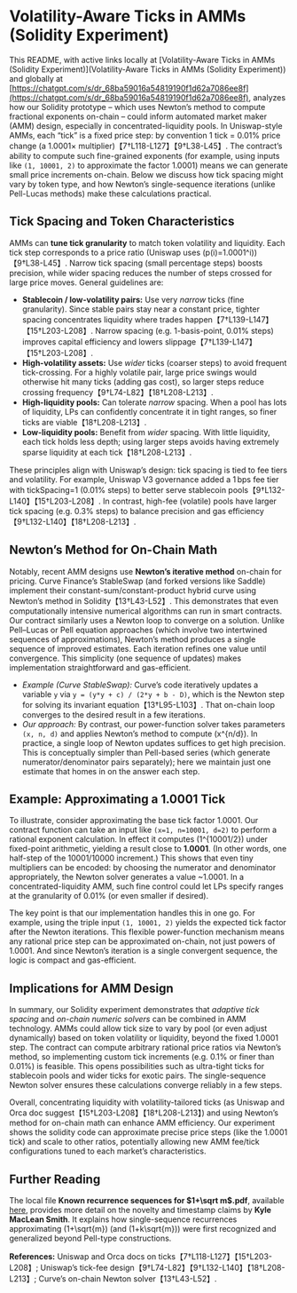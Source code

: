# Volatility-Aware Ticks in AMMs (Solidity Experiment)

This README, with active links locally at [Volatility-Aware Ticks in AMMs (Solidity Experiment)](Volatility-Aware Ticks in AMMs (Solidity Experiment)) and globally at [https://chatgpt.com/s/dr_68ba59016a54819190f1d62a7086ee8f](https://chatgpt.com/s/dr_68ba59016a54819190f1d62a7086ee8f), analyzes how our Solidity prototype – which uses Newton’s method to compute fractional exponents on-chain – could inform automated market maker (AMM) design, especially in concentrated-liquidity pools. In Uniswap-style AMMs, each “tick” is a fixed price step: by convention 1 tick = 0.01% price change (a 1.0001× multiplier)【7†L118-L127】【9†L38-L45】.  The contract’s ability to compute such fine-grained exponents (for example, using inputs like `(1, 10001, 2)` to approximate the factor 1.0001) means we can generate small price increments on-chain. Below we discuss how tick spacing might vary by token type, and how Newton’s single-sequence iterations (unlike Pell-Lucas methods) make these calculations practical.

## Tick Spacing and Token Characteristics

AMMs can **tune tick granularity** to match token volatility and liquidity.  Each tick step corresponds to a price ratio (Uniswap uses \(p(i)=1.0001^i\))【9†L38-L45】.  Narrow tick spacing (small percentage steps) boosts precision, while wider spacing reduces the number of steps crossed for large price moves.  General guidelines are: 

- **Stablecoin / low-volatility pairs:** Use very *narrow* ticks (fine granularity).  Since stable pairs stay near a constant price, tighter spacing concentrates liquidity where trades happen【7†L139-L147】【15†L203-L208】.  Narrow spacing (e.g. 1-basis-point, 0.01% steps) improves capital efficiency and lowers slippage【7†L139-L147】【15†L203-L208】.
- **High-volatility assets:** Use *wider* ticks (coarser steps) to avoid frequent tick-crossing.  For a highly volatile pair, large price swings would otherwise hit many ticks (adding gas cost), so larger steps reduce crossing frequency【9†L74-L82】【18†L208-L213】.
- **High-liquidity pools:** Can tolerate *narrow* spacing.  When a pool has lots of liquidity, LPs can confidently concentrate it in tight ranges, so finer ticks are viable【18†L208-L213】.
- **Low-liquidity pools:** Benefit from *wider* spacing.  With little liquidity, each tick holds less depth; using larger steps avoids having extremely sparse liquidity at each tick【18†L208-L213】.

These principles align with Uniswap’s design: tick spacing is tied to fee tiers and volatility.  For example, Uniswap V3 governance added a 1 bps fee tier with tickSpacing=1 (0.01% steps) to better serve stablecoin pools【9†L132-L140】【15†L203-L208】.  In contrast, high-fee (volatile) pools have larger tick spacing (e.g. 0.3% steps) to balance precision and gas efficiency【9†L132-L140】【18†L208-L213】.  

## Newton’s Method for On-Chain Math

Notably, recent AMM designs use **Newton’s iterative method** on-chain for pricing.  Curve Finance’s StableSwap (and forked versions like Saddle) implement their constant-sum/constant-product hybrid curve using Newton’s method in Solidity【13†L43-L52】.  This demonstrates that even computationally intensive numerical algorithms can run in smart contracts.  Our contract similarly uses a Newton loop to converge on a solution.  Unlike Pell–Lucas or Pell equation approaches (which involve two intertwined sequences of approximations), Newton’s method produces a single sequence of improved estimates.  Each iteration refines one value until convergence.  This simplicity (one sequence of updates) makes implementation straightforward and gas-efficient.

- *Example (Curve StableSwap):* Curve’s code iteratively updates a variable `y` via `y = (y*y + c) / (2*y + b - D)`, which is the Newton step for solving its invariant equation【13†L95-L103】.  That on-chain loop converges to the desired result in a few iterations.  
- *Our approach:* By contrast, our power-function solver takes parameters `(x, n, d)` and applies Newton’s method to compute \(x^{n/d}\).  In practice, a single loop of Newton updates suffices to get high precision.  This is conceptually simpler than Pell-based series (which generate numerator/denominator pairs separately); here we maintain just one estimate that homes in on the answer each step.

## Example: Approximating a 1.0001 Tick

To illustrate, consider approximating the base tick factor 1.0001.  Our contract function can take an input like `(x=1, n=10001, d=2)` to perform a rational exponent calculation.  In effect it computes \(1^{10001/2}\) under fixed-point arithmetic, yielding a result close to **1.0001**.  (In other words, one half-step of the 10001/10000 increment.)  This shows that even tiny multipliers can be encoded: by choosing the numerator and denominator appropriately, the Newton solver generates a value ~1.0001.  In a concentrated-liquidity AMM, such fine control could let LPs specify ranges at the granularity of 0.01% (or even smaller if desired).

The key point is that our implementation handles this in one go.  For example, using the triple input `(1, 10001, 2)` yields the expected tick factor after the Newton iterations.  This flexible power-function mechanism means any rational price step can be approximated on-chain, not just powers of 1.0001.  And since Newton’s iteration is a single convergent sequence, the logic is compact and gas-efficient.

## Implications for AMM Design

In summary, our Solidity experiment demonstrates that *adaptive tick spacing* and *on-chain numeric solvers* can be combined in AMM technology.  AMMs could allow tick size to vary by pool (or even adjust dynamically) based on token volatility or liquidity, beyond the fixed 1.0001 step.  The contract can compute arbitrary rational price ratios via Newton’s method, so implementing custom tick increments (e.g. 0.1% or finer than 0.01%) is feasible.  This opens possibilities such as ultra-tight ticks for stablecoin pools and wider ticks for exotic pairs.  The single-sequence Newton solver ensures these calculations converge reliably in a few steps.  

Overall, concentrating liquidity with volatility-tailored ticks (as Uniswap and Orca doc suggest【15†L203-L208】【18†L208-L213】) and using Newton’s method for on-chain math can enhance AMM efficiency.  Our experiment shows the solidity code can approximate precise price steps (like the 1.0001 tick) and scale to other ratios, potentially allowing new AMM fee/tick configurations tuned to each market’s characteristics.

## Further Reading

The local file **Known recurrence sequences for $1+\sqrt m$.pdf**, available [here](https://chatgpt.com/share/68ba5836-e0c8-8008-a776-c6b856f86d51), provides more detail on the novelty and timestamp claims by **Kyle MacLean Smith**. It explains how single-sequence recurrences approximating \(1+\sqrt{m}\) (and \(1+k\sqrt{m}\)) were first recognized and generalized beyond Pell-type constructions.

**References:** Uniswap and Orca docs on ticks【7†L118-L127】【15†L203-L208】; Uniswap’s tick-fee design【9†L74-L82】【9†L132-L140】【18†L208-L213】; Curve’s on-chain Newton solver【13†L43-L52】.

